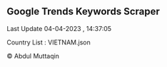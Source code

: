

## Google Trends Keywords Scraper 
 
Last Update 04-04-2023 , 14:37:05

Country List :
VIETNAM.json



© Abdul Muttaqin 
